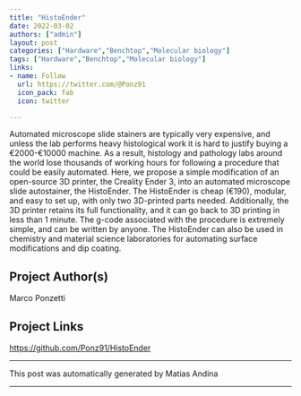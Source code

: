 ```yaml
---
title: "HistoEnder"
date: 2022-03-02
authors: ["admin"]
layout: post
categories: ["Hardware","Benchtop","Molecular biology"]
tags: ["Hardware","Benchtop","Molecular biology"]
links:
- name: Follow
  url: https://twitter.com/@Ponz91
  icon_pack: fab
  icon: twitter

---
```

Automated microscope slide stainers are typically very expensive, and unless the lab performs heavy histological work it is hard to justify buying a €2000-€10000 machine. As a result, histology and pathology labs around the world lose thousands of working hours for following a procedure that could be easily automated. Here, we propose a simple modification of an open-source 3D printer, the Creality Ender 3, into an automated microscope slide autostainer, the HistoEnder. The HistoEnder is cheap (€190), modular, and easy to set up, with only two 3D-printed parts needed. Additionally, the 3D printer retains its full functionality, and it can go back to 3D printing in less than 1 minute. The g-code associated with the procedure is extremely simple, and can be written by anyone. The HistoEnder can also be used in chemistry and material science laboratories for automating surface modifications and dip coating.
## Project Author(s)
Marco Ponzetti
## Project Links
https://github.com/Ponz91/HistoEnder
***
This post was automatically generated by
Matias Andina
***
